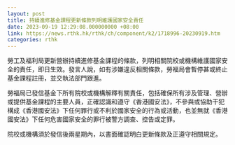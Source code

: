 ```yaml
---
layout: post
title: 持續進修基金課程更新條款列明維護國家安全責任
date: 2023-09-19 12:29:08.000000000 +08:00
link: https://news.rthk.hk/rthk/ch/component/k2/1718996-20230919.htm
categories: rthk
---
```


勞工及福利局更新營辦持續進修基金課程的條款，列明相關院校或機構維護國家安全的責任，即日生效。發言人說，如有涉嫌違反相關條款，勞福局會暫停甚或終止基金課程註冊，並交執法部門跟進。

勞福局已發信基金下所有院校或機構解釋有關責任，包括確保所有涉及管理、營辦或提供基金課程的主要人員，正確認識和遵守《香港國安法》，不參與或協助干犯構成《香港國安法》下任何罪行或不利於國家安全的行為或活動，也並無就《香港國安法》下任何危害國家安全的罪行被警方調查、控告或定罪。

院校或機構須於發信後兩星期內，以書面確認明白更新條款及正遵守相關規定。
